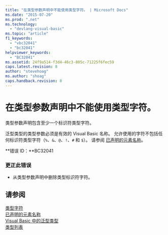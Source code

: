 ```yaml
---
title: "在类型参数声明中不能使用类型字符。 | Microsoft Docs"
ms.date: "2015-07-20"
ms.prod: ".net"
ms.technology: 
  - "devlang-visual-basic"
ms.topic: "article"
f1_keywords: 
  - "vbc32041"
  - "bc32041"
helpviewer_keywords: 
  - "BC32041"
ms.assetid: 24f9a514-f3d4-46c3-805c-71225f6fec59
caps.latest.revision: 8
author: "stevehoag"
ms.author: "shoag"
caps.handback.revision: 8
---
```

# 在类型参数声明中不能使用类型字符。
类型参数声明包含至少一个标识符类型字符。  
  
 泛型类型的类型参数必须是有效的 Visual Basic 名称。 允许使用的字符不包括任何标识符类型字符（`%`、`&`、`@`、`!`、`#` 和 `$`）。 请参阅 [已声明的元素名称](../../visual-basic/programming-guide/language-features/declared-elements/declared-element-names.md)。  
  
 **错误 ID：**BC32041  
  
### 更正此错误  
  
-   从类型参数声明中删除类型标识符字符。  
  
## 请参阅  
 [类型字符](../../visual-basic/programming-guide/language-features/data-types/type-characters.md)   
 [已声明的元素名称](../../visual-basic/programming-guide/language-features/declared-elements/declared-element-names.md)   
 [Visual Basic 中的泛型类型](../../visual-basic/programming-guide/language-features/data-types/generic-types.md)   
 [类型列表](../../visual-basic/language-reference/statements/type-list.md)
